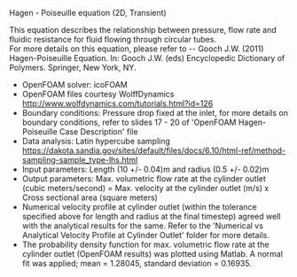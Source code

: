 Hagen - Poiseuille equation (2D, Transient)

This equation describes the relationship between pressure, flow rate and fluidic resistance for fluid flowing through circular tubes.  
For more details on this equation, please refer to  -- Gooch J.W. (2011) Hagen-Poiseuille Equation. In: Gooch J.W. (eds) Encyclopedic Dictionary of Polymers. Springer, New York, NY.

 - OpenFOAM solver: icoFOAM
 - OpenFOAM files courtesy WolffDynamics
   http://www.wolfdynamics.com/tutorials.html?id=126
 - Boundary conditions: Pressure drop fixed at the inlet, for more details on boundary conditions, refer to slides 17 - 20 of 'OpenFOAM Hagen-Poiseuille Case Description' file
 - Data analysis: Latin hypercube sampling
   https://dakota.sandia.gov/sites/default/files/docs/6.10/html-ref/method-sampling-sample_type-lhs.html
 - Input parameters: Length (10 +/- 0.04)m and radius (0.5 +/- 0.02)m
 - Output parameters: Max. volumetric flow rate at the cylinder outlet (cubic meters/second) = Max. velocity at the cylinder outlet (m/s) x Cross sectional area (square meters)
 - Numerical velocity profile at cylinder outlet (within the tolerance specified above for length and radius at the final timestep) agreed well with the analytical results for the same.
   Refer to the 'Numerical vs Analytical Velocity Profile at Cylinder Outlet' folder for more details.
 - The probability density function for max. volumetric flow rate at the cylinder outlet (OpenFOAM results) was plotted using Matlab. A normal fit was applied; mean = 1.28045, standard deviation = 0.16935.
